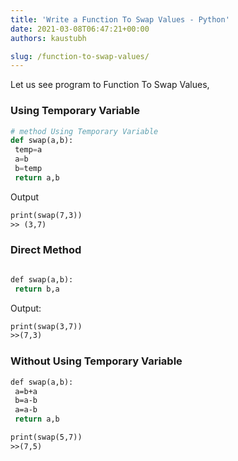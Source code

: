 ```yaml
---
title: 'Write a Function To Swap Values - Python'
date: 2021-03-08T06:47:21+00:00
authors: kaustubh

slug: /function-to-swap-values/
---
```

Let us see program to Function To Swap Values,

### Using Temporary Variable

```python title="file.py"
# method Using Temporary Variable
def swap(a,b):
 temp=a
 a=b
 b=temp
 return a,b
```

Output

```vb title="file.vb"
print(swap(7,3))
>> (3,7)
```

### Direct Method

```vb title="file.vb"

def swap(a,b):
 return b,a
```

Output:

```vb title="file.vb"
print(swap(3,7))
>>(7,3)
```

### Without Using Temporary Variable

```vb title="file.vb"
def swap(a,b):
 a=b+a
 b=a-b
 a=a-b
 return a,b
```

```vb title="file.vb"
print(swap(5,7))
>>(7,5)

```